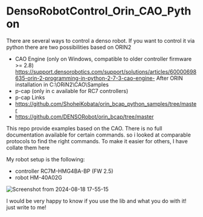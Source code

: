 # DensoRobotControl_Orin_CAO_Python
There are several ways to control a denso robot.
If you want to control it via python there are two possibilities based on ORIN2
- CAO Engine (only on Windows, compatible to older controller firmware >= 2.8)
    https://support.densorobotics.com/support/solutions/articles/60000698635-orin-2-programming-in-python-2-7-3-cao-engine-
    After ORIN installation in C:\ORiN2\CAO\Samples
- p-cap (only in c available for RC7 controllers)
- p-cap Links
-   https://github.com/ShoheiKobata/orin_bcap_python_samples/tree/master
-   https://github.com/DENSORobot/orin_bcap/tree/master

This repo provide examples based on the CAO. There is no full documentation available for certain commands. so i looked at comparable protocols to find the right commands. To make it easier for others, I have collate them here

My robot setup is the following:
- controller RC7M-HMG4BA-BP (FW 2.5)
- robot HM-40A02G



![Screenshot from 2024-08-18 17-55-15](https://github.com/user-attachments/assets/95aa11a2-d964-42fd-9590-7cd02b1fe5c4)

I would be very happy to know if you use the lib and what you do with it!
just write to me!
